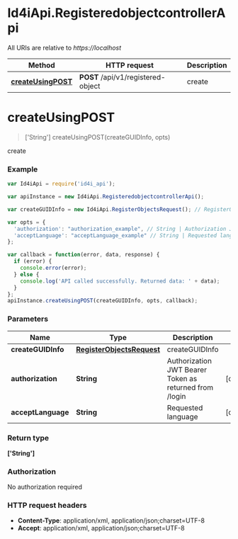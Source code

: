 # Id4iApi.RegisteredobjectcontrollerApi

All URIs are relative to *https://localhost*

Method | HTTP request | Description
------------- | ------------- | -------------
[**createUsingPOST**](RegisteredobjectcontrollerApi.md#createUsingPOST) | **POST** /api/v1/registered-object | create


<a name="createUsingPOST"></a>
# **createUsingPOST**
> [&#39;String&#39;] createUsingPOST(createGUIDInfo, opts)

create

### Example
```javascript
var Id4iApi = require('id4i_api');

var apiInstance = new Id4iApi.RegisteredobjectcontrollerApi();

var createGUIDInfo = new Id4iApi.RegisterObjectsRequest(); // RegisterObjectsRequest | createGUIDInfo

var opts = { 
  'authorization': "authorization_example", // String | Authorization JWT Bearer Token as returned from /login
  'acceptLanguage': "acceptLanguage_example" // String | Requested language
};

var callback = function(error, data, response) {
  if (error) {
    console.error(error);
  } else {
    console.log('API called successfully. Returned data: ' + data);
  }
};
apiInstance.createUsingPOST(createGUIDInfo, opts, callback);
```

### Parameters

Name | Type | Description  | Notes
------------- | ------------- | ------------- | -------------
 **createGUIDInfo** | [**RegisterObjectsRequest**](RegisterObjectsRequest.md)| createGUIDInfo | 
 **authorization** | **String**| Authorization JWT Bearer Token as returned from /login | [optional] 
 **acceptLanguage** | **String**| Requested language | [optional] 

### Return type

**[&#39;String&#39;]**

### Authorization

No authorization required

### HTTP request headers

 - **Content-Type**: application/xml, application/json;charset=UTF-8
 - **Accept**: application/xml, application/json;charset=UTF-8

